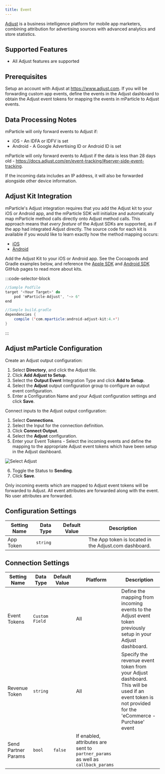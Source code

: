 ```yaml
---
title: Event
---
```


[Adjust](https://www.adjust.com) is a business intelligence platform for mobile app marketers, combining attribution for advertising sources with advanced analytics and store statistics.

## Supported Features

* All Adjust features are supported

## Prerequisites

Setup an account with Adjust at <https://www.adjust.com>.  If you will be forwarding custom app events, define the events in the Adjust dashboard to obtain the Adjust event tokens for mapping the events in mParticle to Adjust events.

## Data Processing Notes

mParticle will only forward events to Adjust if:

* iOS - An IDFA or IDFV is set
* Android - A Google Advertising ID or Android ID is set

mParticle will only forward events to Adjust if the data is less than 28 days old - <https://docs.adjust.com/en/event-tracking/#server-side-event-tracking>.

If the incoming data includes an IP address, it will also be forwarded alongside other device information.

## Adjust Kit Integration

mParticle's Adjust integration requires that you add the Adjust kit to your iOS or Android app, and the mParticle SDK will initialize and automatically map mParticle method calls directly onto Adjust method calls. This approach means that *every feature* of the Adjust SDKs are supported, as if the app had integrated Adjust directly. The source code for each kit is available if you would like to learn exactly how the method mapping occurs:

- [iOS](https://github.com/mparticle-integrations/mparticle-apple-integration-adjust)
- [Android](https://github.com/mparticle-integrations/mparticle-android-integration-adjust)

Add the Adjust Kit to your iOS or Android app. See the Cocoapods and Gradle examples below, and reference the [Apple SDK](https://github.com/mParticle/mparticle-apple-sdk) and [Android SDK](https://github.com/mParticle/mparticle-android-sdk) GitHub pages to read more about kits.

:::code-selector-block
~~~objectivec
//Sample Podfile
target '<Your Target>' do
    pod 'mParticle-Adjust', '~> 6'
end
~~~

~~~java
//Sample build.gradle
dependencies {
    compile ('com.mparticle:android-adjust-kit:4.+')
}
~~~
:::

## Adjust mParticle Configuration

Create an Adjust output configuration:

1.  Select **Directory**, and click the Adjust tile.
2.  Click **Add Adjust to Setup**.
3.  Select the **Output Event** Integration Type and click **Add to Setup**.
4.  Select the **Adjust** output configuration group to configure an output event configuration.
5.  Enter a Configuration Name and your Adjust configuration settings and click **Save**.

Connect inputs to the Adjust output configuration:

1.  Select **Connections**.
2.  Select the Input for the connection definition.
3.  Click **Connect Output**.
4.  Select the **Adjust** configuration.
5.  Enter your Event Tokens - Select the incoming events and define the mapping to the appropriate Adjust event tokens which have been setup in the Adjust dashboard.

![Select Adjust](/images/adjust-tokens.png)

6. Toggle the Status to **Sending**.
7. Click **Save**.

<aside class="notice"> Only incoming events which are mapped to Adjust event tokens will be forwarded to Adjust.  All event attributes are forwarded along with the event.  No user attributes are forwarded.</aside>

## Configuration Settings

| Setting Name |  Data Type | Default Value  | Description |
| ---|---|---|---|
| App Token | `string` | <unset> | The App token is located in the Adjust.com dashboard. |

## Connection Settings

| Setting Name |  Data Type    | Default Value | Platform | Description |
| ---|---|---|---|-----
| Event Tokens | `Custom Field` | <unset> | All| Define the mapping from incoming events to the Adjust event token previously setup in your Adjust dashboard. |
| Revenue Token | `string` | <unset> | All| Specify the revenue event token from your Adjust dashboard.  This will be used if an event token is not provided for the 'eCommerce - Purchase' event |
| Send Partner Params | `bool` | `false` | If enabled, attributes are sent to `partner_params` as well as `callback_params` |

